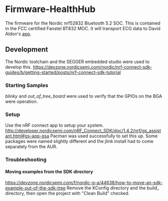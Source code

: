 # Firmware-HealthHub
The firmware for the Nordic nrf52832 Bluetooth 5.2 SOC. This is contained in the FCC certified Fanstel BT832 MOC.
It will transport ECG data to David Aldon's [app](https://github.com/DaveAldon/Health-Hub-Mobile).
## Development
The Nordic toolchain and the SEGGER embedded studio were used to develop this. 
https://devzone.nordicsemi.com/nordic/nrf-connect-sdk-guides/b/getting-started/posts/nrf-connect-sdk-tutorial
### Starting Samples
*blinky* and *out_of_tree_board* were used to verify that the GPIOs on the BGA were operation.
### Setup
Use the nRF connect app to setup your system. http://developer.nordicsemi.com/nRF_Connect_SDK/doc/1.4.2/nrf/gs_assistant.html#gs-app-gsa
Pacman was used successfully to set this up. Some packages were named slightly different and the jlink install had to come separately from the AUR.
### Troubleshooting
#### Moving examples from the SDK directory
https://devzone.nordicsemi.com/f/nordic-q-a/44638/how-to-move-an-sdk-example-out-of-the-sdk-tree
Remove the KConfig directory and the build_<board> directory, then open the project with "Clean Build" checked.
